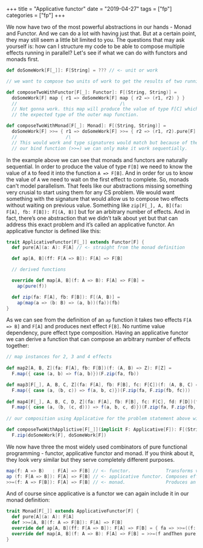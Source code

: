 +++
title = "Applicative functor"
date = "2019-04-27"
tags = ["fp"] 
categories = ["fp"]
+++

We now have two of the most powerful abstractions in our hands - Monad and Functor. And we can do a lot with having just that. But at a certain point, they may still seem a little bit limited to you. The questions that may ask yourself is: how can I structure my code to be able to compose multiple effects running in parallel? Let's see if what we can do with functors and monads first.

```scala
def doSomeWork[F[_]]: F[String] = ??? // <- unit or work

// we want to compose two units of work to get the results of two running in parallel

def composeTwoWithFunctor[F[_]: Functor]: F[(String, String)] = 
  doSomeWork[F] map { r1 => doSomeWork[F] map { r2 => (r1, r2) } }
  //                                      /\
  // Not gonna work. this map will produce the value of type F[C] which is not 
  // the expected type of the outer map function.

def composeTwoWithMonad[F[_]: Monad]: F[(String, String)] = 
  doSomeWork[F] >>= { r1 => doSomeWork[F] >>= { r2 => (r1, r2).pure[F] } }
  //                  /\
  // This would work and type signatures would match but because of the stucture of 
  // our bind function (>>=) we can only make it work sequentially.
```

In the example above we can see that monads and functors are naturally sequential. In order to produce the value of type `F[B]` we need to know the value of `A` to feed it into the function `A => F[B]`. And in order for us to know the value of `A` we need to wait on the first effect to complete. So, monads can't model parallelism. That feels like our abstractions missing something very crusial to start using them for any CS problem. We would want something with the signature that would allow us to compose two effects without waiting on previous value. Something like `zip[F[_], A, B](fa: F[A], fb: F[B]): F[(A, B)]` but for an arbitrary number of effects. And in fact, there’s one abstraction that we didn’t talk about yet but that can address this exact problem and it’s called an applicative functor. An applicative functor is defined like this:

```scala
trait ApplicativeFunctor[F[_]] extends Functor[F] {
  def pure[A](a: A): F[A] // <- straight from the monad definition

  def ap[A, B](ff: F[A => B]): F[A] => F[B]

  // derived functions

  override def map[A, B](f: A => B): F[A] => F[B] =
    ap(pure(f))

  def zip(fa: F[A], fb: F[B]): F[(A, B)] = 
    ap(map(a => (b: B) => (a, b))(fa))(fb)
}
```

As we can see from the definition of an `ap` function it takes two effects `F[A => B]` and `F[A]` and produces next effect `F[B]`. No runtime value dependency, pure effect type composition. Having an applicative functor we can derive a function that can compose an arbitrary number of effects together:

```scala
// map instances for 2, 3 and 4 effects
    
def map2[A, B, Z](fa: F[A], fb: F[B])(f: (A, B) => Z): F[Z] =
  F.map({ case (a, b) => f(a, b)})(F.zip(fa, fb))

def map3[F[_], A, B, C, Z](fa: F[A], fb: F[B], fc: F[C])(f: (A, B, C) => Z)(implicit F: Applicative[F]): F[Z] = 
  F.map({ case (a, (b, c)) => f(a, b, c)})(F.zip(fa, F.zip(fb, fc)))
  
def map4[F[_], A, B, C, D, Z](fa: F[A], fb: F[B], fc: F[C], fd: F[D])(f: (A, B, C, D) => Z)(implicit F: Applicative[F]): F[Z] =  
  F.map({ case (a, (b, (c, d))) => f(a, b, c, d)})(F.zip(fa, F.zip(fb, F.zip(fc, fd))))
  
// our composition using Applicative for the problem statement above will look like this

def composeTwoWithApplictive[F[_]](implicit F: Applicative[F]): F[(String, String)] = 
  F.zip(doSomeWork[F], doSomeWork[F])
```

We now have three the most widely used combinators of pure functional programming - functor, applicative functor and monad. If you think about it, they look very similar but they serve completely different purposes.

```scala
map(f: A => B)   : F[A] => F[B] // <- functor.             Transforms values inside an effect
ap (f: F[A => B]): F[A] => F[B] // <- applicative functor. Composes effects together
>>=(f: A => F[B]): F[A] => F[B] // <- monad.               Produces an effect based on previous effect
```

And of course since applicative is a functor we can again include it in our monad definition:

```scala
trait Monad[F[_]] extends ApplicativeFunctor[F] {
  def pure[A](a: A): F[A]
  def >>=[A, B](f: A => F[B]): F[A] => F[B]
  override def ap[A, B](ff: F[A => B]): F[A] => F[B] = { fa => >>=((f: A => B) => map(f)(fa))(ff) }
  override def map[A, B](f: A => B): F[A] => F[B] = >>=(f andThen pure)
}
```

